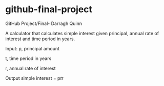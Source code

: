 # github-final-project
GitHub Project/Final- Darragh Quinn

A calculator that calculates simple interest given principal, annual rate of interest and time period in years.


Input:
   p, principal amount
   
   t, time period in years
   
   r, annual rate of interest

Output
   simple interest = p*t*r
